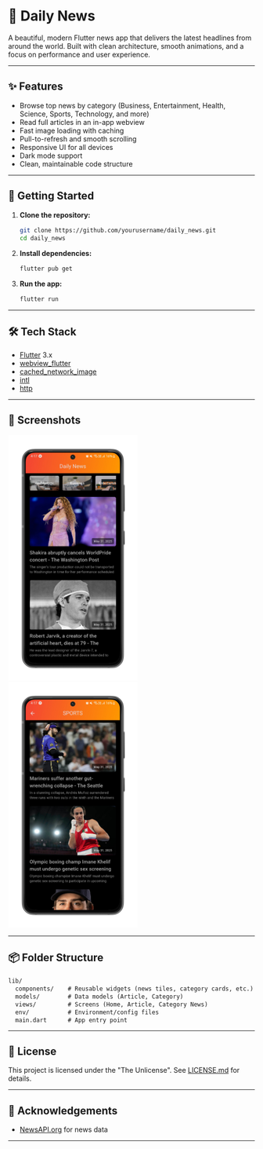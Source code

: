# 📰 Daily News

A beautiful, modern Flutter news app that delivers the latest headlines from around the world. Built
with clean architecture, smooth animations, and a focus on performance and user experience.

---

## ✨ Features

- Browse top news by category (Business, Entertainment, Health, Science, Sports, Technology, and
  more)
- Read full articles in an in-app webview
- Fast image loading with caching
- Pull-to-refresh and smooth scrolling
- Responsive UI for all devices
- Dark mode support
- Clean, maintainable code structure

---

## 🚀 Getting Started

1. **Clone the repository:**
   ```bash
   git clone https://github.com/yourusername/daily_news.git
   cd daily_news
   ```
2. **Install dependencies:**
   ```bash
   flutter pub get
   ```
3. **Run the app:**
   ```bash
   flutter run
   ```

---

## 🛠️ Tech Stack

- [Flutter](https://flutter.dev/) 3.x
- [webview_flutter](https://pub.dev/packages/webview_flutter)
- [cached_network_image](https://pub.dev/packages/cached_network_image)
- [intl](https://pub.dev/packages/intl)
- [http](https://pub.dev/packages/http)

---

## 📸 Screenshots

<img src="screenshots/home.png" alt="Home" height="500" />
<img src="screenshots/sports.png" alt="SPORTS" height="500" />  

  
---

## 📦 Folder Structure

```
lib/
  components/    # Reusable widgets (news tiles, category cards, etc.)
  models/        # Data models (Article, Category)
  views/         # Screens (Home, Article, Category News)
  env/           # Environment/config files
  main.dart      # App entry point
```

---

## 📄 License

This project is licensed under the "The Unlicense". See [LICENSE.md](LICENSE.md) for details.

---

## 🙏 Acknowledgements

- [NewsAPI.org](https://newsapi.org/) for news data

---

